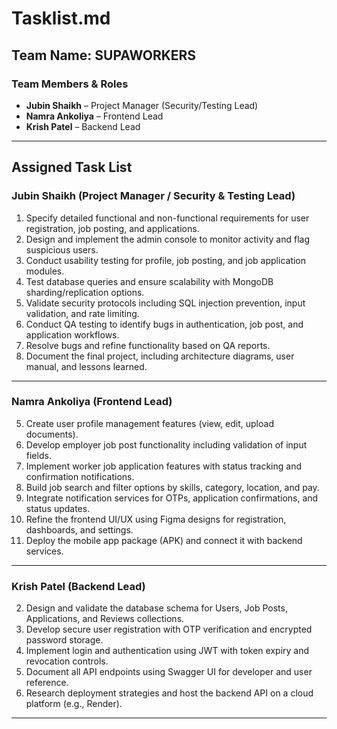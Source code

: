 # Tasklist.md

## Team Name: SUPAWORKERS

### Team Members & Roles
- **Jubin Shaikh** – Project Manager (Security/Testing Lead)  
- **Namra Ankoliya** – Frontend Lead  
- **Krish Patel** – Backend Lead  

---

## Assigned Task List

### Jubin Shaikh (Project Manager / Security & Testing Lead)
1. Specify detailed functional and non-functional requirements for user registration, job posting, and applications.  
9. Design and implement the admin console to monitor activity and flag suspicious users.  
11. Conduct usability testing for profile, job posting, and job application modules.  
12. Test database queries and ensure scalability with MongoDB sharding/replication options.  
13. Validate security protocols including SQL injection prevention, input validation, and rate limiting.  
16. Conduct QA testing to identify bugs in authentication, job post, and application workflows.  
17. Resolve bugs and refine functionality based on QA reports.  
20. Document the final project, including architecture diagrams, user manual, and lessons learned.  

---

### Namra Ankoliya (Frontend Lead)
5. Create user profile management features (view, edit, upload documents).  
6. Develop employer job post functionality including validation of input fields.  
7. Implement worker job application features with status tracking and confirmation notifications.  
8. Build job search and filter options by skills, category, location, and pay.  
10. Integrate notification services for OTPs, application confirmations, and status updates.  
15. Refine the frontend UI/UX using Figma designs for registration, dashboards, and settings.  
19. Deploy the mobile app package (APK) and connect it with backend services.  

---

### Krish Patel (Backend Lead)
2. Design and validate the database schema for Users, Job Posts, Applications, and Reviews collections.  
3. Develop secure user registration with OTP verification and encrypted password storage.  
4. Implement login and authentication using JWT with token expiry and revocation controls.  
14. Document all API endpoints using Swagger UI for developer and user reference.  
18. Research deployment strategies and host the backend API on a cloud platform (e.g., Render).  

---
